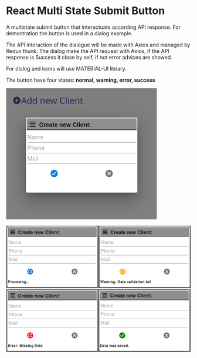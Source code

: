 # React Multi State Submit Button

A multistate submit button that interactuate according API response. For demostration the button is used in a dialog example.

The API interaction of the dialogue will be made with Axios and managed by Redux thunk.
The dialog make the API request with Axios, if the API response is Success it close by self, if not error advices are showed.

For dialog and icons will use MATERIAL-UI library.

The button have four states:  **normal,  warning, error, success**

![Dialog](./imgDlgCreate.png)

![Responses](./imgButtons1.png)
![Responses](./imgButtons2.png)

